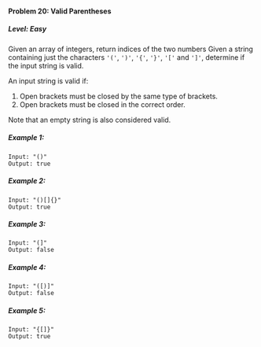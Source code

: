 #### Problem 20: Valid Parentheses

##### Level: Easy

Given an array of integers, return indices of the two numbers Given a string containing just the characters ```'('```, ```')'```, ```'{'```, ```'}'```, ```'['``` and ```']'```, determine if the input string is valid.

An input string is valid if:

1. Open brackets must be closed by the same type of brackets.
2. Open brackets must be closed in the correct order.

Note that an empty string is also considered valid.

##### Example 1:
```
Input: "()"
Output: true
```
##### Example 2:
```
Input: "()[]{}"
Output: true
```
##### Example 3:
```
Input: "(]"
Output: false
```
##### Example 4:
```
Input: "([)]"
Output: false
```
##### Example 5:
```
Input: "{[]}"
Output: true
```
